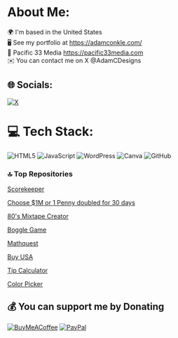 #   About Me:
🌍  I'm based in the United States<br>🖥️  See my portfolio at https://adamconkle.com/<br>🚀  Pacific 33 Media https://pacific33media.com<br> ✉️  You can contact me on X @AdamCDesigns<br>

## 🌐 Socials:
[![X](https://img.shields.io/badge/X-black.svg?logo=X&logoColor=white)](https://x.com/AdamCDesigns) 

# 💻 Tech Stack:
![HTML5](https://img.shields.io/badge/html5-%23E34F26.svg?style=flat-square&logo=html5&logoColor=white)
![JavaScript](https://img.shields.io/badge/javascript-%23323330.svg?style=flat-square&logo=javascript&logoColor=%23F7DF1E) 
![WordPress](https://img.shields.io/badge/WordPress-%23117AC9.svg?style=flat-square&logo=WordPress&logoColor=white) 
![Canva](https://img.shields.io/badge/Canva-%2300C4CC.svg?style=flat-square&logo=Canva&logoColor=white) 
![GitHub](https://img.shields.io/badge/github-%23121011.svg?style=flat-square&logo=github&logoColor=white) 



### 🔝 Top Repositories

<a href="https://adamconkle.github.io/scorekeeper/">Scorekeeper</a>

<a href="https://adamconkle.github.io/millionorpenny/">Choose $1M or 1 Penny doubled for 30 days</a>

<a href="https://adamconkle.github.io/mixtape/">80's Mixtape Creator</a>

<a href="https://adamconkle.github.io/bogglegame/">Boggle Game</a>

<a href="https://adamconkle.github.io/mathquest/">Mathquest</a>

<a href="https://adamconkle.github.io/buyusa/">Buy USA</a>

<a href="https://adamconkle.github.io/tip-calculator/">Tip Calculator</a>

<a href="https://adamconkle.github.io/colorpicker/">Color Picker</a>



  ## 💰 You can support me by Donating
  [![BuyMeACoffee](https://img.shields.io/badge/Buy%20Me%20a%20Coffee-ffdd00?style=for-the-badge&logo=buy-me-a-coffee&logoColor=black)](https://buymeacoffee.com/adamcdesigns) [![PayPal](https://img.shields.io/badge/PayPal-00457C?style=for-the-badge&logo=paypal&logoColor=white)](https://www.paypal.com/paypalme/pacific33media) 

  

